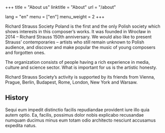 +++
title = "About us"
linktitle = "About"
url = "/about"

lang = "en"
menu = ["en"]
menu_weight = 2
+++

Richard Strauss Society Poland is the first and the only Polish society which shows interests in this composer’s works. It was founded in Wrocław in 2014 – Richard Strauss 150th anniversary. We would also like to present Strauss’ contemporaries – artists who still remain unknown to Polish audience, and discover and make popular the music of young composers and forgotten ones.

The organization consists of people having a rich experience in media, culture and science sector. What is important for us is the artistic honesty.

Richard Strauss Society’s activity is supported by its friends from Vienna, Prague, Berlin, Budapest, Rome, London, New York and Warsaw.

## History

Sequi eum impedit distinctio facilis repudiandae provident iure illo quia autem optio. Ea, facilis, possimus dolor nobis explicabo recusandae numquam ducimus minus eum totam odio architecto nesciunt accusamus expedita natus.

